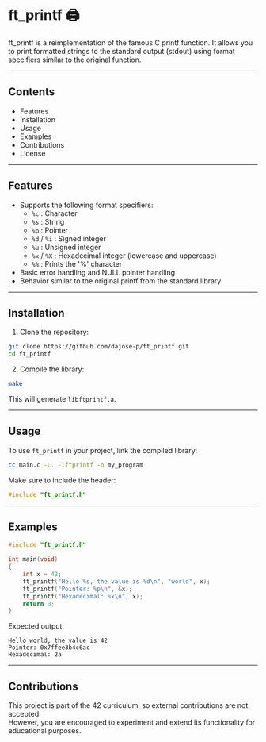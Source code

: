 # ft_printf 🖨️

ft_printf is a reimplementation of the famous C printf function. It allows you to print formatted strings to the standard output (stdout) using format specifiers similar to the original function.

---

## Contents

- Features
- Installation
- Usage
- Examples
- Contributions
- License

---

## Features

- Supports the following format specifiers:
  - `%c` : Character
  - `%s` : String
  - `%p` : Pointer
  - `%d` / `%i` : Signed integer
  - `%u` : Unsigned integer
  - `%x` / `%X` : Hexadecimal integer (lowercase and uppercase)
  - `%%` : Prints the '%' character
- Basic error handling and NULL pointer handling
- Behavior similar to the original printf from the standard library

---

## Installation

1. Clone the repository:

```bash
git clone https://github.com/dajose-p/ft_printf.git
cd ft_printf
```

2. Compile the library:

```bash
make
```

This will generate `libftprintf.a`.

---

## Usage

To use `ft_printf` in your project, link the compiled library:

```bash
cc main.c -L. -lftprintf -o my_program
```

Make sure to include the header:

```c
#include "ft_printf.h"
```

---

## Examples

```c
#include "ft_printf.h"

int main(void)
{
    int x = 42;
    ft_printf("Hello %s, the value is %d\n", "world", x);
    ft_printf("Pointer: %p\n", &x);
    ft_printf("Hexadecimal: %x\n", x);
    return 0;
}
```

Expected output:

```text
Hello world, the value is 42
Pointer: 0x7ffee3b4c6ac
Hexadecimal: 2a
```

---

## Contributions

This project is part of the 42 curriculum, so external contributions are not accepted.  
However, you are encouraged to experiment and extend its functionality for educational purposes.
